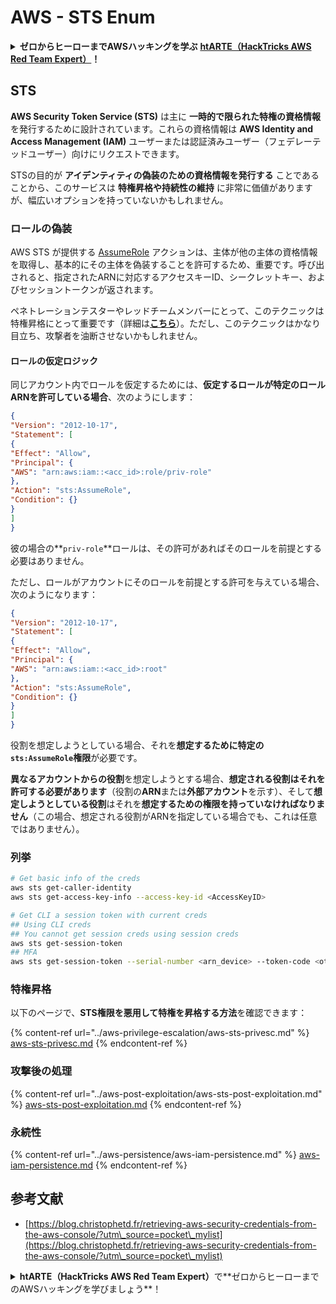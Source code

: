 # AWS - STS Enum

<details>

<summary><strong>ゼロからヒーローまでAWSハッキングを学ぶ</strong> <a href="https://training.hacktricks.xyz/courses/arte"><strong>htARTE（HackTricks AWS Red Team Expert）</strong></a><strong>！</strong></summary>

HackTricks をサポートする他の方法:

* **HackTricks で企業を宣伝したい**または **HackTricks をPDFでダウンロードしたい**場合は、[**SUBSCRIPTION PLANS**](https://github.com/sponsors/carlospolop)をチェックしてください！
* [**公式PEASS＆HackTricksグッズ**](https://peass.creator-spring.com)を入手する
* [**The PEASS Family**](https://opensea.io/collection/the-peass-family)を発見し、独占的な[**NFTs**](https://opensea.io/collection/the-peass-family)のコレクションを見つける
* **💬 [Discordグループ](https://discord.gg/hRep4RUj7f)**に参加するか、[telegramグループ](https://t.me/peass)に参加するか、**Twitter** 🐦 [**@hacktricks\_live**](https://twitter.com/hacktricks\_live)**をフォロー**してください。
* **ハッキングテクニックを共有するために、[HackTricks](https://github.com/carlospolop/hacktricks)と[HackTricks Cloud](https://github.com/carlospolop/hacktricks-cloud)のGitHubリポジトリにPRを提出してください。**

</details>

## STS

**AWS Security Token Service (STS)** は主に **一時的で限られた特権の資格情報** を発行するために設計されています。これらの資格情報は **AWS Identity and Access Management (IAM)** ユーザーまたは認証済みユーザー（フェデレーテッドユーザー）向けにリクエストできます。

STSの目的が **アイデンティティの偽装のための資格情報を発行する** ことであることから、このサービスは **特権昇格や持続性の維持** に非常に価値がありますが、幅広いオプションを持っていないかもしれません。

### ロールの偽装

AWS STS が提供する [AssumeRole](https://docs.aws.amazon.com/STS/latest/APIReference/API\_AssumeRole.html) アクションは、主体が他の主体の資格情報を取得し、基本的にその主体を偽装することを許可するため、重要です。呼び出されると、指定されたARNに対応するアクセスキーID、シークレットキー、およびセッショントークンが返されます。

ペネトレーションテスターやレッドチームメンバーにとって、このテクニックは特権昇格にとって重要です（詳細は[**こちら**](../aws-privilege-escalation/aws-sts-privesc.md#sts-assumerole)）。ただし、このテクニックはかなり目立ち、攻撃者を油断させないかもしれません。

#### ロールの仮定ロジック

同じアカウント内でロールを仮定するためには、**仮定するロールが特定のロールARNを許可している場合**、次のようにします：
```json
{
"Version": "2012-10-17",
"Statement": [
{
"Effect": "Allow",
"Principal": {
"AWS": "arn:aws:iam::<acc_id>:role/priv-role"
},
"Action": "sts:AssumeRole",
"Condition": {}
}
]
}
```
彼の場合の**`priv-role`**ロールは、その許可があればそのロールを前提とする必要はありません。

ただし、ロールがアカウントにそのロールを前提とする許可を与えている場合、次のようになります：
```json
{
"Version": "2012-10-17",
"Statement": [
{
"Effect": "Allow",
"Principal": {
"AWS": "arn:aws:iam::<acc_id>:root"
},
"Action": "sts:AssumeRole",
"Condition": {}
}
]
}
```
役割を想定しようとしている場合、それを**想定するために特定の`sts:AssumeRole`権限**が必要です。

**異なるアカウントからの役割**を想定しようとする場合、**想定される役割はそれを許可する必要があります**（役割の**ARN**または**外部アカウント**を示す）、そして**想定しようとしている役割**はそれを**想定するための権限を持っていなければなりません**（この場合、想定される役割がARNを指定している場合でも、これは任意ではありません）。

### 列挙
```bash
# Get basic info of the creds
aws sts get-caller-identity
aws sts get-access-key-info --access-key-id <AccessKeyID>

# Get CLI a session token with current creds
## Using CLI creds
## You cannot get session creds using session creds
aws sts get-session-token
## MFA
aws sts get-session-token --serial-number <arn_device> --token-code <otp_code>
```
### 特権昇格

以下のページで、**STS権限を悪用して特権を昇格する方法**を確認できます：

{% content-ref url="../aws-privilege-escalation/aws-sts-privesc.md" %}
[aws-sts-privesc.md](../aws-privilege-escalation/aws-sts-privesc.md)
{% endcontent-ref %}

### 攻撃後の処理

{% content-ref url="../aws-post-exploitation/aws-sts-post-exploitation.md" %}
[aws-sts-post-exploitation.md](../aws-post-exploitation/aws-sts-post-exploitation.md)
{% endcontent-ref %}

### 永続性

{% content-ref url="../aws-persistence/aws-iam-persistence.md" %}
[aws-iam-persistence.md](../aws-persistence/aws-iam-persistence.md)
{% endcontent-ref %}

## 参考文献

* [https://blog.christophetd.fr/retrieving-aws-security-credentials-from-the-aws-console/?utm\_source=pocket\_mylist](https://blog.christophetd.fr/retrieving-aws-security-credentials-from-the-aws-console/?utm\_source=pocket\_mylist)

<details>

<summary><strong>htARTE（HackTricks AWS Red Team Expert）</strong>で**ゼロからヒーローまでのAWSハッキングを学びましょう**！</summary>

HackTricksをサポートする他の方法：

* **HackTricksで企業を宣伝したい**、または**HackTricksをPDFでダウンロードしたい**場合は、[**SUBSCRIPTION PLANS**](https://github.com/sponsors/carlospolop)をチェックしてください！
* [**公式PEASS＆HackTricksのグッズ**](https://peass.creator-spring.com)を入手する
* [**The PEASS Family**](https://opensea.io/collection/the-peass-family)を発見し、独占的な[**NFTs**](https://opensea.io/collection/the-peass-family)のコレクションを見つける
* 💬 [**Discordグループ**](https://discord.gg/hRep4RUj7f)や[**telegramグループ**](https://t.me/peass)に**参加**したり、**Twitter** 🐦 [**@hacktricks\_live**](https://twitter.com/hacktricks\_live)で**フォロー**する
* **HackTricks**と[**HackTricks Cloud**](https://github.com/carlospolop/hacktricks)のGitHubリポジトリにPRを提出して、あなたのハッキングテクニックを共有する

</details>

